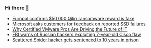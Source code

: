 ### Hi there 👋

<!--START_SECTION:feed-->
* [Europol confirms $50,000 Qilin ransomware reward is fake](https://www.bleepingcomputer.com/news/security/europol-confirms-that-qilin-ransomware-reward-is-fake/)
* [Microsoft asks customers for feedback on reported SSD failures](https://www.bleepingcomputer.com/news/microsoft/microsoft-asks-customers-for-feedback-on-ssd-failure-issues/)
* [Why Certified VMware Pros Are Driving the Future of IT](https://www.bleepingcomputer.com/news/security/why-certified-vmware-pros-are-driving-the-future-of-it/)
* [FBI warns of Russian hackers exploiting 7-year-old Cisco flaw](https://www.bleepingcomputer.com/news/security/fbi-warns-of-russian-hackers-exploiting-cisco-flaw-in-critical-infrastructure-attacks/)
* [Scattered Spider hacker gets sentenced to 10 years in prison](https://www.bleepingcomputer.com/news/security/scattered-spider-hacker-gets-sentenced-to-10-years-in-prison/)
<!--END_SECTION:feed-->

<!--
**frankenk/frankenk** is a ✨ _special_ ✨ repository because its `README.md` (this file) appears on your GitHub profile.

Here are some ideas to get you started:

- 🔭 I’m currently working on ...
- 🌱 I’m currently learning ...
- 👯 I’m looking to collaborate on ...
- 🤔 I’m looking for help with ...
- 💬 Ask me about ...
- 📫 How to reach me: ...
- 😄 Pronouns: ...
- ⚡ Fun fact: ...
-->



